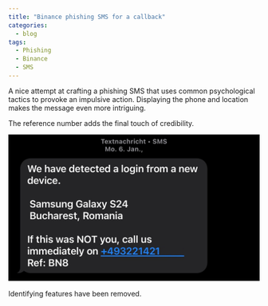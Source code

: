 ```yaml
---
title: "Binance phishing SMS for a callback"
categories:
  - blog
tags:
  - Phishing
  - Binance
  - SMS
---
```


A nice attempt at crafting a phishing SMS that uses common psychological tactics to provoke an impulsive action. Displaying the phone and location makes the message even more intriguing.

The reference number adds the final touch of credibility.

![Image](/assets/images/2025-01-06-sms-binance.jpg)

Identifying features have been removed.